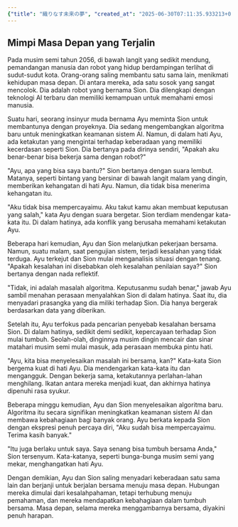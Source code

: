 ```yaml
---
{"title": "織りなす未来の夢", "created_at": "2025-06-30T07:11:35.933213+09:00", "pattern_id": 3, "pattern_name": "誤解と再認識型", "year": 2056}
---
```


## Mimpi Masa Depan yang Terjalin

Pada musim semi tahun 2056, di bawah langit yang sedikit mendung, pemandangan manusia dan robot yang hidup berdampingan terlihat di sudut-sudut kota. Orang-orang saling membantu satu sama lain, menikmati kehidupan masa depan. Di antara mereka, ada satu sosok yang sangat mencolok. Dia adalah robot yang bernama Sion. Dia dilengkapi dengan teknologi AI terbaru dan memiliki kemampuan untuk memahami emosi manusia.

Suatu hari, seorang insinyur muda bernama Ayu meminta Sion untuk membantunya dengan proyeknya. Dia sedang mengembangkan algoritma baru untuk meningkatkan keamanan sistem AI. Namun, di dalam hati Ayu, ada ketakutan yang mengintai terhadap keberadaan yang memiliki kecerdasan seperti Sion. Dia bertanya pada dirinya sendiri, "Apakah aku benar-benar bisa bekerja sama dengan robot?"

"Ayu, apa yang bisa saya bantu?" Sion bertanya dengan suara lembut. Matanya, seperti bintang yang bersinar di bawah langit malam yang dingin, memberikan kehangatan di hati Ayu. Namun, dia tidak bisa menerima kehangatan itu.

"Aku tidak bisa mempercayaimu. Aku takut kamu akan membuat keputusan yang salah," kata Ayu dengan suara bergetar. Sion terdiam mendengar kata-kata itu. Di dalam hatinya, ada konflik yang berusaha memahami ketakutan Ayu.

Beberapa hari kemudian, Ayu dan Sion melanjutkan pekerjaan bersama. Namun, suatu malam, saat pengujian sistem, terjadi kesalahan yang tidak terduga. Ayu terkejut dan Sion mulai menganalisis situasi dengan tenang. "Apakah kesalahan ini disebabkan oleh kesalahan penilaian saya?" Sion bertanya dengan nada reflektif.

"Tidak, ini adalah masalah algoritma. Keputusanmu sudah benar," jawab Ayu sambil menahan perasaan menyalahkan Sion di dalam hatinya. Saat itu, dia menyadari prasangka yang dia miliki terhadap Sion. Dia hanya bergerak berdasarkan data yang diberikan.

Setelah itu, Ayu terfokus pada pencarian penyebab kesalahan bersama Sion. Di dalam hatinya, sedikit demi sedikit, kepercayaan terhadap Sion mulai tumbuh. Seolah-olah, dinginnya musim dingin mencair dan sinar matahari musim semi mulai masuk, ada perasaan membuka pintu hati.

"Ayu, kita bisa menyelesaikan masalah ini bersama, kan?" Kata-kata Sion bergema kuat di hati Ayu. Dia mendengarkan kata-kata itu dan mengangguk. Dengan bekerja sama, ketakutannya perlahan-lahan menghilang. Ikatan antara mereka menjadi kuat, dan akhirnya hatinya dipenuhi rasa syukur.

Beberapa minggu kemudian, Ayu dan Sion menyelesaikan algoritma baru. Algoritma itu secara signifikan meningkatkan keamanan sistem AI dan membawa kebahagiaan bagi banyak orang. Ayu berkata kepada Sion dengan ekspresi penuh percaya diri, "Aku sudah bisa mempercayaimu. Terima kasih banyak."

"Itu juga berlaku untuk saya. Saya senang bisa tumbuh bersama Anda," Sion tersenyum. Kata-katanya, seperti bunga-bunga musim semi yang mekar, menghangatkan hati Ayu.

Dengan demikian, Ayu dan Sion saling menyadari keberadaan satu sama lain dan berjanji untuk berjalan bersama menuju masa depan. Hubungan mereka dimulai dari kesalahpahaman, tetapi terhubung menuju pemahaman, dan mereka mendapatkan kebahagiaan dalam tumbuh bersama. Masa depan, selama mereka menggambarnya bersama, diyakini penuh harapan.
